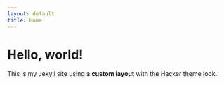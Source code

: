 ```yaml
---
layout: default
title: Home
---
```


# Hello, world!

This is my Jekyll site using a **custom layout** with the Hacker theme look.

